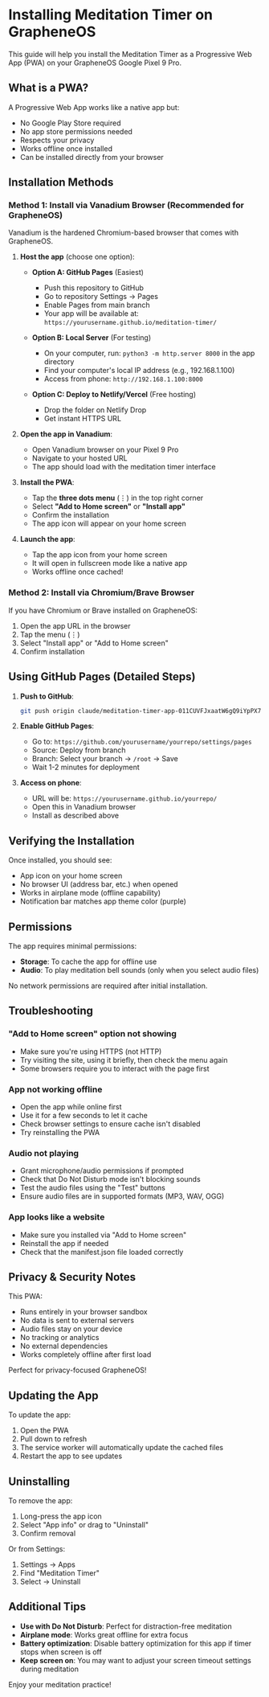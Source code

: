 # Installing Meditation Timer on GrapheneOS

This guide will help you install the Meditation Timer as a Progressive Web App (PWA) on your GrapheneOS Google Pixel 9 Pro.

## What is a PWA?

A Progressive Web App works like a native app but:
- No Google Play Store required
- No app store permissions needed
- Respects your privacy
- Works offline once installed
- Can be installed directly from your browser

## Installation Methods

### Method 1: Install via Vanadium Browser (Recommended for GrapheneOS)

Vanadium is the hardened Chromium-based browser that comes with GrapheneOS.

1. **Host the app** (choose one option):
   - **Option A: GitHub Pages** (Easiest)
     - Push this repository to GitHub
     - Go to repository Settings → Pages
     - Enable Pages from main branch
     - Your app will be available at: `https://yourusername.github.io/meditation-timer/`

   - **Option B: Local Server** (For testing)
     - On your computer, run: `python3 -m http.server 8000` in the app directory
     - Find your computer's local IP address (e.g., 192.168.1.100)
     - Access from phone: `http://192.168.1.100:8000`

   - **Option C: Deploy to Netlify/Vercel** (Free hosting)
     - Drop the folder on Netlify Drop
     - Get instant HTTPS URL

2. **Open the app in Vanadium**:
   - Open Vanadium browser on your Pixel 9 Pro
   - Navigate to your hosted URL
   - The app should load with the meditation timer interface

3. **Install the PWA**:
   - Tap the **three dots menu** (⋮) in the top right corner
   - Select **"Add to Home screen"** or **"Install app"**
   - Confirm the installation
   - The app icon will appear on your home screen

4. **Launch the app**:
   - Tap the app icon from your home screen
   - It will open in fullscreen mode like a native app
   - Works offline once cached!

### Method 2: Install via Chromium/Brave Browser

If you have Chromium or Brave installed on GrapheneOS:

1. Open the app URL in the browser
2. Tap the menu (⋮)
3. Select "Install app" or "Add to Home screen"
4. Confirm installation

## Using GitHub Pages (Detailed Steps)

1. **Push to GitHub**:
   ```bash
   git push origin claude/meditation-timer-app-011CUVFJxaatW6gQ9iYpPX7o
   ```

2. **Enable GitHub Pages**:
   - Go to: `https://github.com/yourusername/yourrepo/settings/pages`
   - Source: Deploy from branch
   - Branch: Select your branch → `/root` → Save
   - Wait 1-2 minutes for deployment

3. **Access on phone**:
   - URL will be: `https://yourusername.github.io/yourrepo/`
   - Open this in Vanadium browser
   - Install as described above

## Verifying the Installation

Once installed, you should see:
- App icon on your home screen
- No browser UI (address bar, etc.) when opened
- Works in airplane mode (offline capability)
- Notification bar matches app theme color (purple)

## Permissions

The app requires minimal permissions:
- **Storage**: To cache the app for offline use
- **Audio**: To play meditation bell sounds (only when you select audio files)

No network permissions are required after initial installation.

## Troubleshooting

### "Add to Home screen" option not showing
- Make sure you're using HTTPS (not HTTP)
- Try visiting the site, using it briefly, then check the menu again
- Some browsers require you to interact with the page first

### App not working offline
- Open the app while online first
- Use it for a few seconds to let it cache
- Check browser settings to ensure cache isn't disabled
- Try reinstalling the PWA

### Audio not playing
- Grant microphone/audio permissions if prompted
- Check that Do Not Disturb mode isn't blocking sounds
- Test the audio files using the "Test" buttons
- Ensure audio files are in supported formats (MP3, WAV, OGG)

### App looks like a website
- Make sure you installed via "Add to Home screen"
- Reinstall the app if needed
- Check that the manifest.json file loaded correctly

## Privacy & Security Notes

This PWA:
- Runs entirely in your browser sandbox
- No data is sent to external servers
- Audio files stay on your device
- No tracking or analytics
- No external dependencies
- Works completely offline after first load

Perfect for privacy-focused GrapheneOS!

## Updating the App

To update the app:
1. Open the PWA
2. Pull down to refresh
3. The service worker will automatically update the cached files
4. Restart the app to see updates

## Uninstalling

To remove the app:
1. Long-press the app icon
2. Select "App info" or drag to "Uninstall"
3. Confirm removal

Or from Settings:
1. Settings → Apps
2. Find "Meditation Timer"
3. Select → Uninstall

## Additional Tips

- **Use with Do Not Disturb**: Perfect for distraction-free meditation
- **Airplane mode**: Works great offline for extra focus
- **Battery optimization**: Disable battery optimization for this app if timer stops when screen is off
- **Keep screen on**: You may want to adjust your screen timeout settings during meditation

Enjoy your meditation practice!
